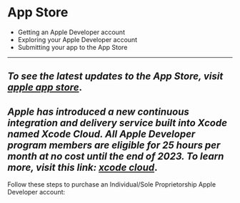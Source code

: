 # App Store

- Getting an Apple Developer account
- Exploring your Apple Developer account
- Submitting your app to the App Store

----
_To see the latest updates to the App Store, visit [apple app store](https://developer.apple.com/app-store/whats-new/)_.
----
_Apple has introduced a new continuous integration and delivery service built into Xcode named Xcode Cloud. All Apple Developer program members are eligible for 25 hours per month at no cost until the end of 2023. To learn more, visit this link: [xcode cloud](https://developer.apple.com/xcode-cloud/)_.
----



Follow these steps to purchase an Individual/Sole Proprietorship Apple Developer account:

